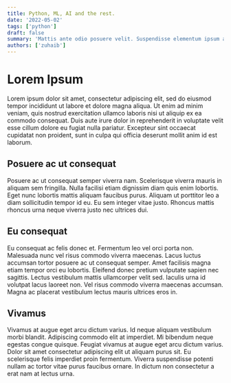 ```yaml
---
title: Python, ML, AI and the rest.
date: '2022-05-02'
tags: ['python']
draft: false
summary: 'Mattis ante odio posuere velit. Suspendisse elementum ipsum augue, quis eleifend libero aliquet in. Fusce ut diam vitae est lacinia tristique. Donec finibus pellentesque ex, et ullamcorper sapien venenatis nec.'
authors: ['zuhaib']
---
```


# Lorem Ipsum

Lorem ipsum dolor sit amet, consectetur adipiscing elit, sed do eiusmod tempor incididunt ut labore et dolore magna aliqua. Ut enim ad minim veniam, quis nostrud exercitation ullamco laboris nisi ut aliquip ex ea commodo consequat. Duis aute irure dolor in reprehenderit in voluptate velit esse cillum dolore eu fugiat nulla pariatur. Excepteur sint occaecat cupidatat non proident, sunt in culpa qui officia deserunt mollit anim id est laborum.

## Posuere ac ut consequat

Posuere ac ut consequat semper viverra nam. Scelerisque viverra mauris in aliquam sem fringilla. Nulla facilisi etiam dignissim diam quis enim lobortis. Eget nunc lobortis mattis aliquam faucibus purus. Aliquam ut porttitor leo a diam sollicitudin tempor id eu. Eu sem integer vitae justo. Rhoncus mattis rhoncus urna neque viverra justo nec ultrices dui.

## Eu consequat

Eu consequat ac felis donec et. Fermentum leo vel orci porta non. Malesuada nunc vel risus commodo viverra maecenas. Lacus luctus accumsan tortor posuere ac ut consequat semper. Amet facilisis magna etiam tempor orci eu lobortis. Eleifend donec pretium vulputate sapien nec sagittis. Lectus vestibulum mattis ullamcorper velit sed. Iaculis urna id volutpat lacus laoreet non. Vel risus commodo viverra maecenas accumsan. Magna ac placerat vestibulum lectus mauris ultrices eros in.

## Vivamus

Vivamus at augue eget arcu dictum varius. Id neque aliquam vestibulum morbi blandit. Adipiscing commodo elit at imperdiet. Mi bibendum neque egestas congue quisque. Feugiat vivamus at augue eget arcu dictum varius. Dolor sit amet consectetur adipiscing elit ut aliquam purus sit. Eu scelerisque felis imperdiet proin fermentum. Viverra suspendisse potenti nullam ac tortor vitae purus faucibus ornare. In dictum non consectetur a erat nam at lectus urna.
